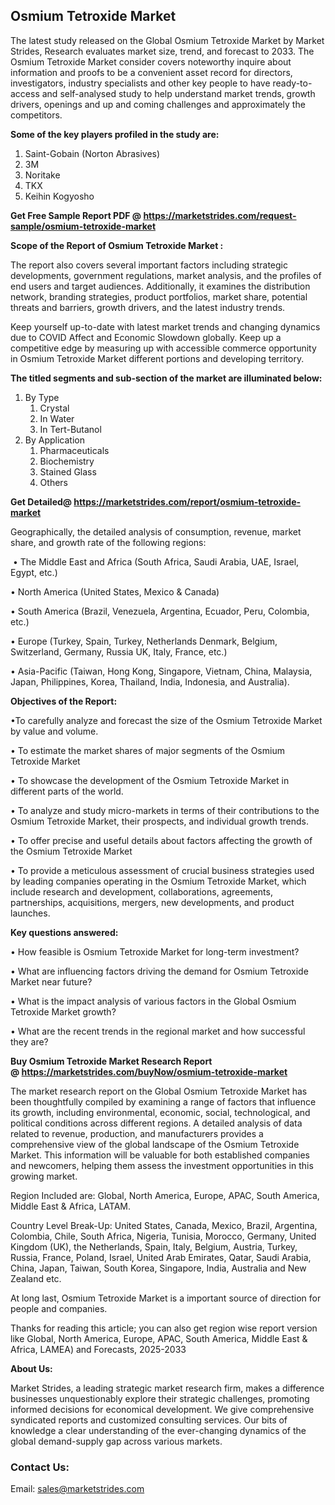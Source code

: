<h2>Osmium Tetroxide Market</h2>
<p>The latest study released on the Global Osmium Tetroxide Market by Market Strides, Research evaluates market size, trend, and forecast to 2033. The Osmium Tetroxide Market consider covers noteworthy inquire about information and proofs to be a convenient asset record for directors, investigators, industry specialists and other key people to have ready-to-access and self-analysed study to help understand market trends, growth drivers, openings and up and coming challenges and approximately the competitors.</p>
<p><strong> Some of the key players profiled in the study are: </strong></p>
<ol>
<li>Saint-Gobain (Norton Abrasives)</li>
<li>3M</li>
<li>Noritake</li>
<li>TKX</li>
<li>Keihin Kogyosho</li>
</ol>
<p><strong>Get Free Sample Report PDF @ <a href="https://marketstrides.com/request-sample/osmium-tetroxide-market">https://marketstrides.com/request-sample/osmium-tetroxide-market</a></strong></p>
<p><strong> Scope of the Report of Osmium Tetroxide Market : </strong></p>
<p>The report also covers several important factors including strategic developments, government regulations, market analysis, and the profiles of end users and target audiences. Additionally, it examines the distribution network, branding strategies, product portfolios, market share, potential threats and barriers, growth drivers, and the latest industry trends.</p>
<p>Keep yourself up-to-date with latest market trends and changing dynamics due to COVID Affect and Economic Slowdown globally. Keep up a competitive edge by measuring up with accessible commerce opportunity in Osmium Tetroxide Market different portions and developing territory.</p>
<p><strong> The titled segments and sub-section of the market are illuminated below: </strong></p>
<ol>
<li>By Type
<ol>
<li>Crystal</li>
<li>In Water</li>
<li>In Tert-Butanol</li>
</ol>
</li>
<li>By Application
<ol>
<li>Pharmaceuticals</li>
<li>Biochemistry</li>
<li>Stained Glass</li>
<li>Others</li>
</ol>
</li>
</ol>
<p><strong>Get Detailed@ <a href="https://marketstrides.com/report/osmium-tetroxide-market">https://marketstrides.com/report/osmium-tetroxide-market</a></strong></p>
<p>Geographically, the detailed analysis of consumption, revenue, market share, and growth rate of the following regions:</p>
<p>&nbsp;&bull; The Middle East and Africa (South Africa, Saudi Arabia, UAE, Israel, Egypt, etc.)</p>
<p>&bull; North America (United States, Mexico &amp; Canada)</p>
<p>&bull; South America (Brazil, Venezuela, Argentina, Ecuador, Peru, Colombia, etc.)</p>
<p>&bull; Europe (Turkey, Spain, Turkey, Netherlands Denmark, Belgium, Switzerland, Germany, Russia UK, Italy, France, etc.)</p>
<p>&bull; Asia-Pacific (Taiwan, Hong Kong, Singapore, Vietnam, China, Malaysia, Japan, Philippines, Korea, Thailand, India, Indonesia, and Australia).</p>
<p><strong>Objectives of the Report: </strong></p>
<p>&bull;To carefully analyze and forecast the size of the Osmium Tetroxide Market by value and volume.</p>
<p>&bull; To estimate the market shares of major segments of the Osmium Tetroxide Market</p>
<p>&bull; To showcase the development of the Osmium Tetroxide Market in different parts of the world.</p>
<p>&bull; To analyze and study micro-markets in terms of their contributions to the Osmium Tetroxide Market, their prospects, and individual growth trends.</p>
<p>&bull; To offer precise and useful details about factors affecting the growth of the Osmium Tetroxide Market</p>
<p>&bull; To provide a meticulous assessment of crucial business strategies used by leading companies operating in the Osmium Tetroxide Market, which include research and development, collaborations, agreements, partnerships, acquisitions, mergers, new developments, and product launches.</p>
<p><strong>Key questions answered: </strong></p>
<p>&bull; How feasible is Osmium Tetroxide Market for long-term investment?</p>
<p>&bull; What are influencing factors driving the demand for Osmium Tetroxide Market near future?</p>
<p>&bull; What is the impact analysis of various factors in the Global Osmium Tetroxide Market growth?</p>
<p>&bull; What are the recent trends in the regional market and how successful they are?</p>
<p><strong>Buy Osmium Tetroxide Market Research Report @&nbsp;<a href="https://marketstrides.com/buyNow/osmium-tetroxide-market">https://marketstrides.com/buyNow/osmium-tetroxide-market</a></strong></p>
<p>The market research report on the Global Osmium Tetroxide Market has been thoughtfully compiled by examining a range of factors that influence its growth, including environmental, economic, social, technological, and political conditions across different regions. A detailed analysis of data related to revenue, production, and manufacturers provides a comprehensive view of the global landscape of the Osmium Tetroxide Market. This information will be valuable for both established companies and newcomers, helping them assess the investment opportunities in this growing market.</p>
<p>Region Included are: Global, North America, Europe, APAC, South America, Middle East &amp; Africa, LATAM.</p>
<p>Country Level Break-Up: United States, Canada, Mexico, Brazil, Argentina, Colombia, Chile, South Africa, Nigeria, Tunisia, Morocco, Germany, United Kingdom (UK), the Netherlands, Spain, Italy, Belgium, Austria, Turkey, Russia, France, Poland, Israel, United Arab Emirates, Qatar, Saudi Arabia, China, Japan, Taiwan, South Korea, Singapore, India, Australia and New Zealand etc.</p>
<p>At long last, Osmium Tetroxide Market is a important source of direction for people and companies.</p>
<p>Thanks for reading this article; you can also get region wise report version like Global, North America, Europe, APAC, South America, Middle East &amp; Africa, LAMEA) and Forecasts, 2025-2033</p>
<p><strong>About Us: </strong></p>
<p>Market Strides, a leading strategic market research firm, makes a difference businesses unquestionably explore their strategic challenges, promoting informed decisions for economical development. We give comprehensive syndicated reports and customized consulting services. Our bits of knowledge a clear understanding of the ever-changing dynamics of the global demand-supply gap across various markets.</p>
<h3>Contact Us:</h3>
<p>Email: <a href="mailto:sales@marketstrides.com">sales@marketstrides.com</a></p>
